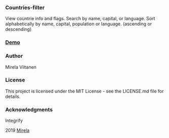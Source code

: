 ### Countries-filter

View countrie info and flags.
Search by name, capital, or language.
Sort alphabetically by name, capital, population or language. (ascending or descending)

### [Demo](https://mirelaviit.github.io/Countries-Info-search/)

### Author

Mirela Viitanen

### License

This project is licensed under the MIT License - see the LICENSE.md file for details.

### Acknowledgments

Integrify

2019 [Mirela](https://github.com/MirelaViit)
